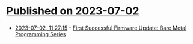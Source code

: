 # [Published on 2023-07-02](index.md)

* [2023-07-02, 11:27:15](https://lobste.rs/s/aygoog/first_successful_firmware_update_bare) - [First Successful Firmware Update: Bare Metal Programming Series](https://www.youtube.com/watch?v=fnulMkctAWk)
